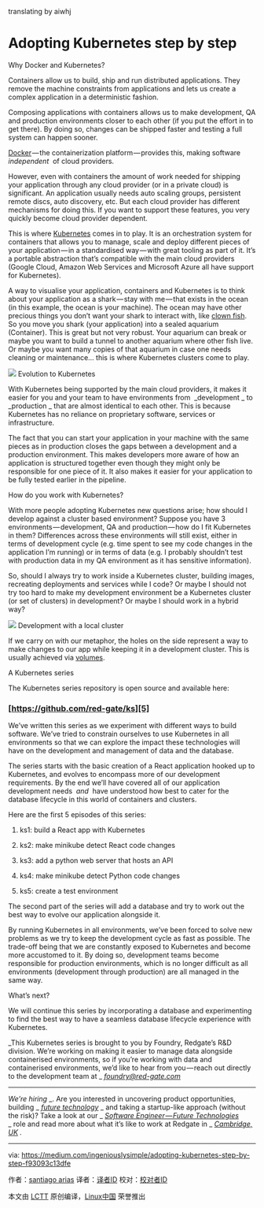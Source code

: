 translating by aiwhj

Adopting Kubernetes step by step
============================================================

Why Docker and Kubernetes?

Containers allow us to build, ship and run distributed applications. They remove the machine constraints from applications and lets us create a complex application in a deterministic fashion.

Composing applications with containers allows us to make development, QA and production environments closer to each other (if you put the effort in to get there). By doing so, changes can be shipped faster and testing a full system can happen sooner.

[Docker][1] — the containerization platform — provides this, making software  _independent_  of cloud providers.

However, even with containers the amount of work needed for shipping your application through any cloud provider (or in a private cloud) is significant. An application usually needs auto scaling groups, persistent remote discs, auto discovery, etc. But each cloud provider has different mechanisms for doing this. If you want to support these features, you very quickly become cloud provider dependent.

This is where [Kubernetes][2] comes in to play. It is an orchestration system for containers that allows you to manage, scale and deploy different pieces of your application — in a standardised way — with great tooling as part of it. It’s a portable abstraction that’s compatible with the main cloud providers (Google Cloud, Amazon Web Services and Microsoft Azure all have support for Kubernetes).

A way to visualise your application, containers and Kubernetes is to think about your application as a shark — stay with me — that exists in the ocean (in this example, the ocean is your machine). The ocean may have other precious things you don’t want your shark to interact with, like [clown fish][3]. So you move you shark (your application) into a sealed aquarium (Container). This is great but not very robust. Your aquarium can break or maybe you want to build a tunnel to another aquarium where other fish live. Or maybe you want many copies of that aquarium in case one needs cleaning or maintenance… this is where Kubernetes clusters come to play.


![](https://cdn-images-1.medium.com/max/1600/1*OVt8cnY1WWOqdLFycCgdFg.jpeg)
Evolution to Kubernetes

With Kubernetes being supported by the main cloud providers, it makes it easier for you and your team to have environments from  _development _ to  _production _ that are almost identical to each other. This is because Kubernetes has no reliance on proprietary software, services or infrastructure.

The fact that you can start your application in your machine with the same pieces as in production closes the gaps between a development and a production environment. This makes developers more aware of how an application is structured together even though they might only be responsible for one piece of it. It also makes it easier for your application to be fully tested earlier in the pipeline.

How do you work with Kubernetes?

With more people adopting Kubernetes new questions arise; how should I develop against a cluster based environment? Suppose you have 3 environments — development, QA and production — how do I fit Kubernetes in them? Differences across these environments will still exist, either in terms of development cycle (e.g. time spent to see my code changes in the application I’m running) or in terms of data (e.g. I probably shouldn’t test with production data in my QA environment as it has sensitive information).

So, should I always try to work inside a Kubernetes cluster, building images, recreating deployments and services while I code? Or maybe I should not try too hard to make my development environment be a Kubernetes cluster (or set of clusters) in development? Or maybe I should work in a hybrid way?


![](https://cdn-images-1.medium.com/max/1600/1*MXokxD8Ktte4_vWvTas9uw.jpeg)
Development with a local cluster

If we carry on with our metaphor, the holes on the side represent a way to make changes to our app while keeping it in a development cluster. This is usually achieved via [volumes][4].

A Kubernetes series

The Kubernetes series repository is open source and available here:

### [https://github.com/red-gate/ks][5]

We’ve written this series as we experiment with different ways to build software. We’ve tried to constrain ourselves to use Kubernetes in all environments so that we can explore the impact these technologies will have on the development and management of data and the database.

The series starts with the basic creation of a React application hooked up to Kubernetes, and evolves to encompass more of our development requirements. By the end we’ll have covered all of our application development needs  _and_  have understood how best to cater for the database lifecycle in this world of containers and clusters.

Here are the first 5 episodes of this series:

1.  ks1: build a React app with Kubernetes

2.  ks2: make minikube detect React code changes

3.  ks3: add a python web server that hosts an API

4.  ks4: make minikube detect Python code changes

5.  ks5: create a test environment

The second part of the series will add a database and try to work out the best way to evolve our application alongside it.

By running Kubernetes in all environments, we’ve been forced to solve new problems as we try to keep the development cycle as fast as possible. The trade-off being that we are constantly exposed to Kubernetes and become more accustomed to it. By doing so, development teams become responsible for production environments, which is no longer difficult as all environments (development through production) are all managed in the same way.

What’s next?

We will continue this series by incorporating a database and experimenting to find the best way to have a seamless database lifecycle experience with Kubernetes.

 _This Kubernetes series is brought to you by Foundry, Redgate’s R&D division. We’re working on making it easier to manage data alongside containerised environments, so if you’re working with data and containerised environments, we’d like to hear from you — reach out directly to the development team at _  [_foundry@red-gate.com_][6] 

* * *

 _We’re hiring_  _. Are you interested in uncovering product opportunities, building _  [_future technology_][7]  _ and taking a startup-like approach (without the risk)? Take a look at our _  [_Software Engineer — Future Technologies_][8]  _ role and read more about what it’s like to work at Redgate in _  [_Cambridge, UK_][9]  _._

--------------------------------------------------------------------------------

via: https://medium.com/ingeniouslysimple/adopting-kubernetes-step-by-step-f93093c13dfe

作者：[santiago arias][a]
译者：[译者ID](https://github.com/译者ID)
校对：[校对者ID](https://github.com/校对者ID)

本文由 [LCTT](https://github.com/LCTT/TranslateProject) 原创编译，[Linux中国](https://linux.cn/) 荣誉推出

[a]:https://medium.com/@santiaago?source=post_header_lockup
[1]:https://www.docker.com/what-docker
[2]:https://kubernetes.io/
[3]:https://www.google.co.uk/search?biw=723&bih=753&tbm=isch&sa=1&ei=p-YCWpbtN8atkwWc8ZyQAQ&q=nemo+fish&oq=nemo+fish&gs_l=psy-ab.3..0i67k1l2j0l2j0i67k1j0l5.5128.9271.0.9566.9.9.0.0.0.0.81.532.9.9.0....0...1.1.64.psy-ab..0.9.526...0i7i30k1j0i7i10i30k1j0i13k1j0i10k1.0.FbAf9xXxTEM
[4]:https://kubernetes.io/docs/concepts/storage/volumes/
[5]:https://github.com/red-gate/ks
[6]:mailto:foundry@red-gate.com
[7]:https://www.red-gate.com/foundry/
[8]:https://www.red-gate.com/our-company/careers/current-opportunities/software-engineer-future-technologies
[9]:https://www.red-gate.com/our-company/careers/living-in-cambridge
